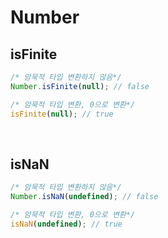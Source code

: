 # Number

## isFinite
```javascript
/* 암묵적 타입 변환하지 않음*/
Number.isFinite(null); // false

/* 암묵적 타입 변환, 0으로 변환*/
isFinite(null); // true
```

<br>

## isNaN
```javascript
/* 암묵적 타입 변환하지 않음*/
Number.isNaN(undefined); // false

/* 암묵적 타입 변환, 0으로 변환*/
isNaN(undefined); // true
```

